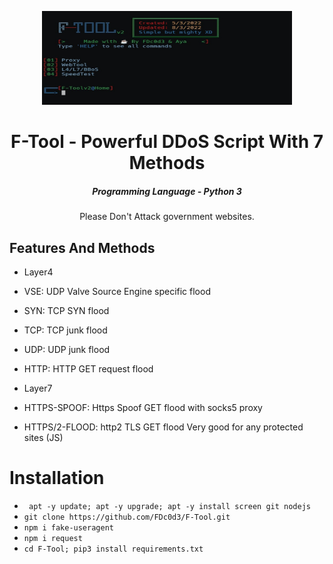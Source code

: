 <p align="center"><img src="https://raw.githubusercontent.com/FDc0d3/F-Tool/main/screenshot/IMG_20220803_215921.jpg" width="400px" height="150px" alt="picture"></p>
<h1 align="center">F-Tool - Powerful DDoS Script With 7 Methods</h1>
<em><h5 align="center">Programming Language - Python 3</h5></em>

<p align="center">Please Don't Attack government websites.</p>

## Features And Methods

* Layer4

* VSE: UDP Valve Source Engine specific flood
* SYN: TCP SYN flood
* TCP: TCP junk flood
* UDP:  UDP junk flood
* HTTP: HTTP GET request flood

* Layer7

* HTTPS-SPOOF: Https Spoof GET flood with socks5 proxy
* HTTPS/2-FLOOD: http2 TLS GET flood Very good for any protected sites (JS)

# Installation

* ``` apt -y update; apt -y upgrade; apt -y install screen git nodejs```
* ```git clone https://github.com/FDc0d3/F-Tool.git```
* ```npm i fake-useragent```
* ```npm i request```
* ```cd F-Tool; pip3 install requirements.txt```
